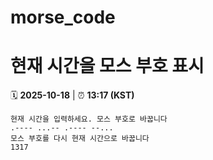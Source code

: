 # morse_code
# 현재 시간을 모스 부호 표시
<!-- MORSE_TIME_START -->
🗓️ **2025-10-18** | ⏰ **13:17 (KST)**

```
현재 시간을 입력하세요. 모스 부호로 바꿉니다
.---- ...-- .---- --...
모스 부호를 다시 현재 시간으로 바꿉니다
1317
```
<!-- MORSE_TIME_END -->
